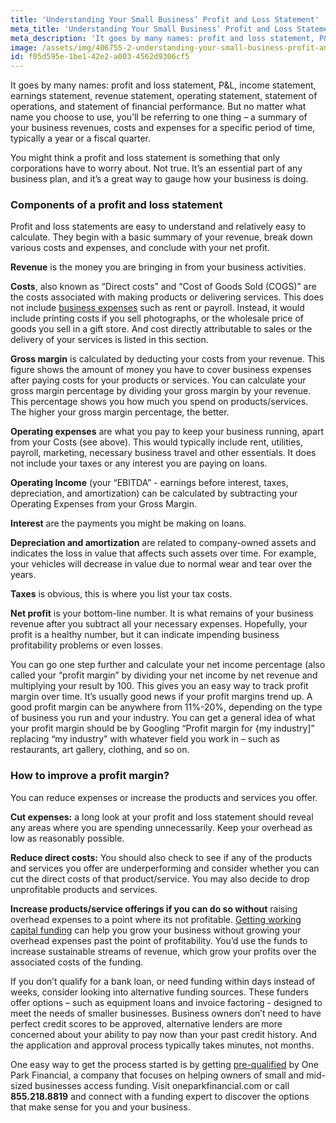 ```yaml
---
title: 'Understanding Your Small Business’ Profit and Loss Statement'
meta_title: 'Understanding Your Small Business’ Profit and Loss Statement'
meta_description: 'It goes by many names: profit and loss statement, P&L, income statement, earnings statement, revenue statement, operating statement, statement of operations, and statement of financial performance. But no matter what name you choose to use, you’ll be referring to one thing – a summary of your business revenues, costs and expenses for a specific period of time, typically a year or a fiscal quarter.'
image: /assets/img/406755-2-understanding-your-small-business-profit-and-loss-statement.jpg
id: f05d595e-1be1-42e2-a003-4562d9306cf5
---
```

It goes by many names: profit and loss statement, P&L, income statement, earnings statement, revenue statement, operating statement, statement of operations, and statement of financial performance. But no matter what name you choose to use, you’ll be referring to one thing – a summary of your business revenues, costs and expenses for a specific period of time, typically a year or a fiscal quarter. 

You might think a profit and loss statement is something that only corporations have to worry about. Not true. It’s an essential part of any business plan, and it’s a great way to gauge how your business is doing. 

### Components of a profit and loss statement

Profit and loss statements are easy to understand and relatively easy to calculate. They begin with a basic summary of your revenue, break down various costs and expenses, and conclude with your net profit. 

**Revenue** is the money you are bringing in from your business activities. 

**Costs**, also known as “Direct costs” and “Cost of Goods Sold (COGS)” are the costs associated with making products or delivering services. This does not include [business expenses](https://www.oneparkfinancial.com/blog/business-owners-overcome-biggest-financial-challenges) such as rent or payroll. Instead, it would include printing costs if you sell photographs, or the wholesale price of goods you sell in a gift store. And cost directly attributable to sales or the delivery of your services is listed in this section.

**Gross margin** is calculated by deducting your costs from your revenue. This figure shows the amount of money you have to cover business expenses after paying costs for your products or services. You can calculate your gross margin percentage by dividing your gross margin by your revenue. This percentage shows you how much you spend on products/services. The higher your gross margin percentage, the better.

**Operating expenses** are what you pay to keep your business running, apart from your Costs (see above). This would typically include rent, utilities, payroll, marketing, necessary business travel and other essentials. It does not include your taxes or any interest you are paying on loans. 

**Operating Income** (your “EBITDA” - earnings before interest, taxes, depreciation, and amortization) can be calculated by subtracting your Operating Expenses from your Gross Margin.

**Interest** are the payments you might be making on loans.

**Depreciation and amortization** are related to company-owned assets and indicates the loss in value that affects such assets over time. For example, your vehicles will decrease in value due to normal wear and tear over the years.

**Taxes** is obvious, this is where you list your tax costs.

**Net profit** is your bottom-line number. It is what remains of your business revenue after you subtract all your necessary expenses. Hopefully, your profit is a healthy number, but it can indicate impending business profitability problems or even losses. 

You can go one step further and calculate your net income percentage (also called your “profit margin” by dividing your net income by net revenue and multiplying your result by 100. This gives you an easy way to track profit margin over time. It’s usually good news if your profit margins trend up. A good profit margin can be anywhere from 11%-20%, depending on the type of business you run and your industry. You can get a general idea of what your profit margin should be by Googling “Profit margin for {my industry]” replacing “my industry” with whatever field you work in – such as restaurants, art gallery, clothing, and so on.

### How to improve a profit margin?

You can reduce expenses or increase the products and services you offer.

**Cut expenses:** a long look at your profit and loss statement should reveal any areas where you are spending unnecessarily. Keep your overhead as low as reasonably possible. 

**Reduce direct costs:** You should also check to see if any of the products and services you offer are underperforming and consider whether you can cut the direct costs of that product/service. You may also decide to drop unprofitable products and services.

**Increase products/service offerings if you can do so without** raising overhead expenses to a point where its not profitable. [Getting working capital funding](https://www.oneparkfinancial.com/) can help you grow your business without growing your overhead expenses past the point of profitability. You’d use the funds to increase sustainable streams of revenue, which grow your profits over the associated costs of the funding. 

If you don’t qualify for a bank loan, or need funding within days instead of weeks, consider looking into alternative funding sources. These funders offer options – such as equipment loans and invoice factoring - designed to meet the needs of smaller businesses. Business owners don’t need to have perfect credit scores to be approved, alternative lenders are more concerned about your ability to pay now than your past credit history. And the application and approval process typically takes minutes, not months.

One easy way to get the process started is by getting [pre-qualified](https://www.oneparkfinancial.com/pre-qualification) by One Park Financial, a company that focuses on helping owners of small and mid-sized businesses access funding.  Visit oneparkfinancial.com or call **855.218.8819** and connect with a funding expert to discover the options that make sense for you and your business.